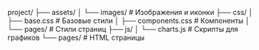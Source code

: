 
project/
├── assets/
│   └── images/        # Изображения и иконки
├── css/
│   ├── base.css       # Базовые стили
│   ├── components.css # Компоненты
│   └── pages/         # Стили страниц
├── js/
│   └── charts.js      # Скрипты для графиков
└── pages/             # HTML страницы
```
